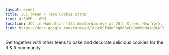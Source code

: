 ```yaml
---
layout: event
title: JCC Tween + Teen Cookie Stand
time: 4:30PM - 6PM
location: JCC in Manhattan (334 Amsterdam Ave at 76th Street New York, NY)
link: https://docs.google.com/forms/d/1Hoc0STW8mFbqk63eEg9mbWeH4ioBLNPh1gJfD_jjiXU/viewform
---
```

Get together with other teens to bake and decorate delicious cookies for the R & R community.
